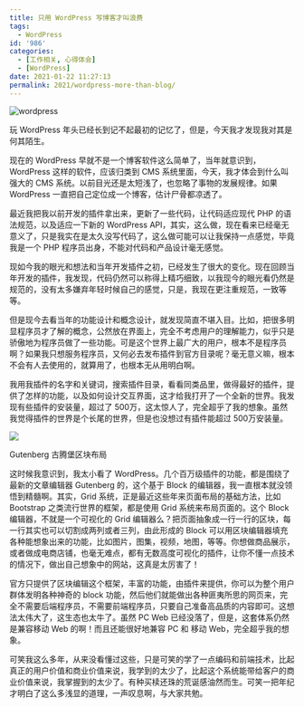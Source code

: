 ```yaml
---
title: 只用 WordPress 写博客才叫浪费
tags:
  - WordPress
id: '986'
categories:
  - [工作相关, 心得体会]
  - [WordPress]
date: 2021-01-22 11:27:13
permalink: 2021/wordpress-more-than-blog/
---
```


![wordpress](../images/2021/01/how-to-get-started-with-wordpress.jpg)

玩 WordPress 年头已经长到记不起最初的记忆了，但是，今天我才发现我对其是何其陌生。

现在的 WordPress 早就不是一个博客软件这么简单了，当年就意识到，WordPress 这样的软件，应该归类到 CMS 系统里面，今天，我才体会到什么叫强大的 CMS 系统。以前目光还是太短浅了，也忽略了事物的发展规律。如果 WordPress 一直把自己定位成一个博客，估计尸骨都凉透了。

最近我把我以前开发的插件拿出来，更新了一些代码，让代码适应现代 PHP 的语法规范，以及适应一下新的 WordPress API，其实，这么做，现在看来已经毫无意义了，只是我实在是太久没写代码了，这么做可能可以让我保持一点感觉，毕竟我是一个 PHP 程序员出身，不能对代码和产品设计毫无感觉。

现如今我的眼光和想法和当年开发插件之初，已经发生了很大的变化。现在回顾当年开发的插件，我发现，代码仍然可以称得上精巧细致，以我现今的眼光看仍然是规范的，没有太多嫌弃年轻时候自己的感觉，只是，我现在更注重规范，一致等等。

但是现今去看当年的功能设计和概念设计，就发现简直不堪入目。比如，把很多明显程序员才了解的概念，公然放在界面上，完全不考虑用户的理解能力，似乎只是骄傲地为程序员做了一些功能。可是这个世界上最广大的用户，根本不是程序员啊？如果我只想服务程序员，又何必去发布插件到官方目录呢？毫无意义嘛，根本不会有人去使用的，就算用了，也根本无从用明白啊。

我用我插件的名字和关键词，搜索插件目录，看看同类品里，做得最好的插件，提供了怎样的功能，以及如何设计交互界面，这才给我打开了一个全新的世界。我发现有些插件的安装量，超过了 500万，这太惊人了，完全超乎了我的想象。虽然我觉得插件的世界是个长尾的世界，但是也没想过有插件能超过 500万安装量。

![](../images/2021/01/gutenberg-hub-template-library.png)

Gutenberg 古腾堡区块布局

这时候我意识到，我太小看了 WordPress。几个百万级插件的功能，都是围绕了最新的文章编辑器 Gutenberg 的，这个基于 Block 的编辑器，我一直根本就没领悟到精髓啊。其实，Grid 系统，正是最近这些年来页面布局的基础方法，比如 Bootstrap 之类流行世界的框架，都是使用 Grid 系统来布局页面的。这个 Block 编辑器，不就是一个可视化的 Grid 编辑器么？把页面抽象成一行一行的区块，每一行其实也可以切割成两列或者三列，由此形成的 Block 可以用区块编辑器填充各种能想象出来的功能，比如图片，图集，视频，地图，等等。你想做商品展示，或者做成电商店铺，也毫无难点，都有无数高度可视化的插件，让你不懂一点技术的情况下，做出自己想象中的网站，这真是太厉害了！

官方只提供了区块编辑这个框架，丰富的功能，由插件来提供，你可以为整个用户群体发明各种神奇的 block 功能，然后他们就能做出各种匪夷所思的网页来，完全不需要后端程序员，不需要前端程序员，只要自己准备高品质的内容即可。这想法太伟大了，这生态也太牛了。虽然 PC Web 已经没落了，但是，这套体系仍然是兼容移动 Web 的啊！而且还能很好地兼容 PC 和 移动 Web，完全超乎我的想象。

可笑我这么多年，从来没看懂过这些，只是可笑的学了一点编码和前端技术，比起真正的用户价值和商业价值来说，我学到的太少了，比起这个系统能带给客户的商业价值来说，我掌握到的太少了。有种买椟还珠的荒诞感油然而生。可笑一把年纪才明白了这么多浅显的道理，一声叹息啊，与大家共勉。